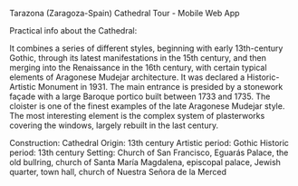 Tarazona (Zaragoza-Spain) Cathedral Tour - Mobile Web App

Practical info about the Cathedral:

It combines a series of different styles, beginning with early 13th-century Gothic, through its latest manifestations in the 15th century, and then merging into the Renaissance in the 16th century, with certain typical elements of Aragonese Mudejar architecture. It was declared a Historic-Artistic Monument in 1931.
The main entrance is presided by a stonework façade with a large Baroque portico built between 1733 and 1735. The cloister is one of the finest examples of the late Aragonese Mudejar style.
The most interesting element is the complex system of plasterworks covering the windows, largely rebuilt in the last century.

Construction: Cathedral
Origin: 13th century
Artistic period: Gothic
Historic period: 13th century
Setting: Church of San Francisco, Eguarás Palace, the old bullring, church of Santa María Magdalena, episcopal palace, Jewish quarter, town hall, church of Nuestra Señora de la Merced

